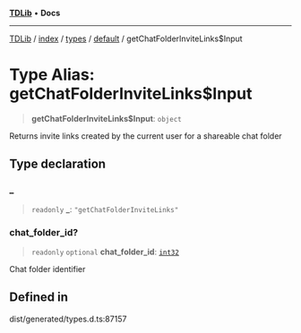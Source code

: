 [**TDLib**](../../../../../../README.md) • **Docs**

***

[TDLib](../../../../../../modules.md) / [index](../../../../../README.md) / [types](../../../README.md) / [default](../README.md) / getChatFolderInviteLinks$Input

# Type Alias: getChatFolderInviteLinks$Input

> **getChatFolderInviteLinks$Input**: `object`

Returns invite links created by the current user for a shareable chat folder

## Type declaration

### \_

> `readonly` **\_**: `"getChatFolderInviteLinks"`

### chat\_folder\_id?

> `readonly` `optional` **chat\_folder\_id**: [`int32`](int32.md)

Chat folder identifier

## Defined in

dist/generated/types.d.ts:87157
